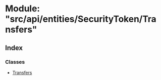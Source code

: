 # Module: "src/api/entities/SecurityToken/Transfers"

## Index

### Classes

* [Transfers](../classes/_src_api_entities_securitytoken_transfers_.transfers.md)
